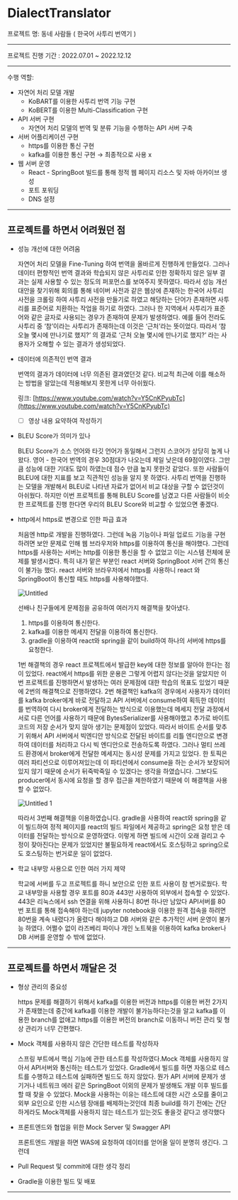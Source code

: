 # DialectTranslator

프로젝트 명: 동네 사람들 ( 한국어 사투리 번역기 )

---

프로젝트 진행 기간 : 2022.07.01 ~ 2022.12.12

---

수행 역할: 

- 자연어 처리 모델 개발
    - KoBART를 이용한 사투리 번역 기능 구현
    - KoBERT를 이용한 Multi-Classification 구현
- API 서버 구현
    - 자연어 처리 모델의 번역 및 분류 기능을 수행하는 API 서버 구축
- 서버 어플리케이션 구현
    - https를 이용한 통신 구현
    - kafka를 이용한 통신 구현 → 최종적으로 사용 x
- 웹 서버 운영
    - React - SpringBoot 빌드를 통해 정적 웹 페이지 리소스 및 자바 아카이브 생성
    - 포트 포워딩
    - DNS 설정

---

## **프로젝트를 하면서 어려웠던 점**

- 성능 개선에 대한 어려움
    
    자연어 처리 모델을 Fine-Tuning 하여 번역을 올바르게 진행하게 만들었다. 그러나 데이터 편향적인 번역 결과와 학습되지 않은 사투리로 인한 정확하지 않은 일부 결과는 실제 사용할 수 있는 정도의 퍼포먼스를 보여주지 못하였다. 따라서 성능 개선 대안을 찾기위해 회의를 통해 네이버 사전과 같은 웹상에 존재하는 한국어 사투리 사전을 크롤링 하여 사투리 사전을 만들기로 하였고 해당하는 단어가 존재하면 사투리를 표준어로 치환하는 작업을 하기로 하였다. 그러나 한 지역에서 사투리가 표준어와 같은 글자로 사용되는 경우가 존재하여 문제가 발생하였다. 예를 들어   전라도 사투리 중 ‘참’이라는 사투리가 존재하는데 이것은 ‘근처’라는 뜻이었다. 따라서 ‘참 오늘 몇시에 만나기로 했지?’ 의 결과로 ‘근처 오늘 몇시에 만나기로 했지?’ 라는 사용자가 오해할 수 있는 결과가 생성되었다. 
    
- 데이터에 의존적인 번역 결과
    
    번역의 결과가 데이터에 너무 의존된 결과였던것 같다. 비교적 최근에 이를 해소하는 방법을 알았는데 적용해보지 못한게 너무 아쉬웠다. 
    
    링크: [https://www.youtube.com/watch?v=Y5CnKPyubTc](https://www.youtube.com/watch?v=Y5CnKPyubTc)
    
    - [ ]  영상 내용 요약하여 작성하기
- BLEU Score가 의미가 있나
    
    BLEU Score가 소스 언어와 타깃 언어가 동일해서 그런지 스코어가 상당히 높게 나왔다. 영어 - 한국어 번역의 경우 30점대가 나오는데 제일 낮은데 69점이였다. 그만큼 성능에 대한 기대도 많이 하였는데 점수 만큼 높지 못한것 같았다. 또한 사람들이 BLEU에 대한 지표를 보고 직관적인 성능을 알지 못 하였다. 사투리 번역을 진행하는 모델을 개발해서 BLEU로 나타낸 자료가 없어서 비교 대상을 구할 수 없던것이 아쉬웠다. 하지만 이번 프로젝트를 통해 BLEU Score를 남겼고 다른 사람들이 비슷한 프로젝트를 진행 한다면 우리의 BLEU Score와 비교할 수 있었으면 좋겠다.
    
- http에서 https로 변경으로 인한 파급 효과
    
    처음엔 http로 개발을 진행하였다. 그런데 녹음 기능이나 파일 업로드 기능을 구현하려면 보안 문제로 인해 웹 브라우저와 https를 이용하여 통신을 해야했다. 그런데 https를 사용하는 서버는 http를 이용한 통신을 할 수 없었고 이는 시스템 전체에 문제를 발생시켰다. 특히 내가 맡은 부분인 react 서버와 SpringBoot 서버 간의 통신이 불가능 했다. react 서버와 브라우저에서 https를 사용하니 react 와 SpringBoot이 통신할 때도 https를 사용해야했다. 
    
    ![Untitled](https://user-images.githubusercontent.com/84767373/207081065-9c0f9817-7f95-4b9f-8adc-22b761e018e8.png)

    선배나 친구들에게 문제점을 공유하여 여러가지 해결책을 찾아냈다.
    
    1. https를 이용하여 통신한다.
    2. kafka를 이용한 메세지 전달을 이용하여 통신한다.
    3. gradle을 이용하여 react와 spring을 같이 build하여 하나의 서버에 https를 요청한다.
    
    1번 해결책의 경우 react 프로젝트에서 발급한 key에 대한 정보를 알아야 한다는 점이 있었다. react에서 https를 위한 운용은 그렇게 어렵지 않다는것을 알았지만 이번 프로젝트를 진행하면서 발생하는 여러 문제점에 대한 학습의 목표도 있었기 때문에 2번의 해결책으로 진행하였다. 2번 해결책인 kafka의 경우에서 사용자가 데이터를 kafka broker에게 바로 전달하고 API 서버에서 consume하여 획득한 데이터를 번역하여 다시 broker에게 전달하는 방식으로 이용했는데 메세지 전달 과정에서 서로 다른 언어를 사용하기 때문에 BytesSerializer를 사용해야했고 추가로 바이트 코드의 저장 순서가 맞지 않아 생기는 문제점이 있었다. 따라서 바이트 순서를 맞추기 위해서 API 서버에서 빅엔디안 방식으로 전달된 바이트를 리틀 엔디안으로 변경하여 데이터를 처리하고 다시 빅 엔디안으로 전송하도록 하였다. 그러나 멀티 쓰레드 환경에서 broker에게 전달한 메세지는 동시성 문제를 가지고 있었다. 한 토픽은 여러 파티션으로 이루어져있는데 이 파티션에서 consume을 하는 순서가 보장되어있지 않기 때문에 순서가 뒤죽박죽일 수 있겠다는 생각을 하였습니다. 그보다도 producer에서 동시에 요청을 할 경우 접근을 제한하였기 때문에 이 해결책을 사용할 수 없었다.
    
    ![Untitled 1](https://user-images.githubusercontent.com/84767373/207081100-bc6cf88c-2814-437c-a21d-3d902b40e258.png)

    
    따라서 3번째 해결책을 이용하였습니다. gradle을 사용하여 react와 spring을 같이 빌드하여 정적 페이지를 react의 빌드 파일에서 제공하고 spring은 요청 받은 데이터를 전달하는 방식으로 운영하였다. 이렇게 하면 빌드에 시간이 오래 걸리고 수정이 잦아진다는 문제가 있었지만 불필요하게 react에서도 호스팅하고 spring으로도 호스팅하는 번거로운 일이 없었다.
    
- 학교 내부망 사용으로 인한 여러 가지 제약
    
    학교에 서버를 두고 프로젝트를 하니 보안으로 인한 포트 사용이 참 번거로웠다. 학교 내부망을 사용할 경우 포트를 80과 443만 사용하여 외부에서 접속할 수 있었다. 443은 리눅스에서 ssh 연결을 위해 사용하니 80번 하나만 남았다 API서버를 80번 포트를 통해 접속해야 하는데 jupyter notebook을 이용한 원격 접속을 하려면 80번을 계속 내렸다가 올렸다 해야하고 DB 서버와 같은 추가적인 서버 운영이 불가능 하였다. 어쩔수 없이 라즈베리 파이나 개인 노트북을 이용하여 kafka broker나 DB 서버를 운영할 수 밖에 없었다.
    

---

## **프로젝트를 하면서 깨달은 것**

- 형상 관리의 중요성
    
    https 문제를 해결하기 위해서 kafka를 이용한 버전과 https를 이용한 버전 2가지가 존재했는데 중간에 kafka를 이용한 개발이 불가능하다는것을 알고 kafka를 이용한 branch를 없애고 https를 이용한 버전의 branch로 이동하니 버전 관리 및 형상 관리가 너무 간편했다.
    
- Mock 객체를 사용하지 않은 간단한 테스트를 작성하자
    
    스프링 부트에서 핵심 기능에 관한 테스트를 작성하였다.Mock 객체를 사용하지 않아서 API서버와 통신하는 테스트가 있었다. Gradle에서 빌드를 하면 자동으로 테스트를 수행하고 테스트에 실패하면 빌드도 하지 않았다. 뭔가 API 서버에 문제가 생기거나 네트워크 에러 같은 SpringBoot 이외의 문제가 발생해도 개발 이후 빌드를 할 때 찾을 수 있었다. Mock을 사용하는 이유는 테스트에 대한 시간 소모를 줄이고 외부 요인으로 인한 시스템 장애를 배제하는것인데 최종 build를 하기 전에는 간단하게라도 Mock객체를 사용하지 않는 테스트가 있는것도 좋을것 같다고 생각했다 
    
- 프론트엔드와 협업을 위한 Mock Server 및 Swagger API
    
    프론트엔드 개발을 하면 WAS에 요청하여 데이터를 얻어올 일이 분명히 생긴다. 그런데 
    
- Pull Request 및 commit에 대한 생각 정리
    
    
- Gradle을 이용한 빌드 및 배포
    
    

---
